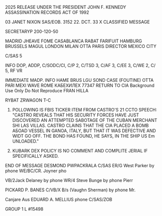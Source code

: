 2025 RELEASE UNDER THE PRESIDENT JOHN F. KENNEDY ASSASSINATION RECORDS ACT OF 1992

03
JANET NIXON
SAS/EOB.
3152
22. DCT. 33
X
CLASSIFIED MESSAGE

SECRETARYP
200-120-50

MADRID JHEAVE FOME CASABLANCA RABAT FARIFUIT
HAMBURG BRUSSELS MAGUL LONDON MILAN OTTA PARIS
DIRECTOR MEXICO CITY

C/SAS 5

INFO DOP, ADDP, C/SODC/CI, C/P 2, C/TSD 3, C/AF 3, C/EE 3,
C/WE 2, C/ 5, RF VR

IMMEDIATE MADP. INFO HAME BRUS LGU SOND CASE
(FOUTINE) OTTA PARI MEXI
WAVE ROMЕ КАБЕХИЛЕХ 77347
RETURN TO CIA
Background Use Only
Do Not Reproduce
FRAN HILLA

RYBAT ZRWAGON T-C

1. POLLOWING IS FBIS TICKER ITEM FROM CASTRO'S 21 CCTO
SPEECH: "CASTRO REVEALS THAT HIS SECURITY FORCES HAVE JUST
DISCOVERED AN ATTEMPTED SABOTAGE OF THE CUBAN MERCHANT SHI
LAS VILLAS. CASTRO CLAINS THAT THE CIA PLACED A BOMB AБOAD
VESSEL IN GANOA, ITALY, BUT THAT IT WAS DEFECTIVE AND WIDT
GO OFF. THE BOND HAS FOUND, HE SAYS, IN THE SHIP US Em
UNLOADED."

2. KUBARK DEX POLICY IS NO COMMENT AND COMPLITE JERIAL
IF SPECIFICALLY ASKED.

END OF MESSAGE
DESMOND PWPACKRALA
C/SAS
ER/G West Parker by phone WE/BC/CR. Joyner pho

VB/2Jack Delaney by phone
WR/4 Steve Bunge by phone Pierr

PICKARD P. BANES
C/VB/X
B/s (Vaughn Sherman) by phone
Mr.

Canjare Aus
EDUARD A. MELLIUS
phone C/SAS/ZOB

GROUP 1
L
#15498
